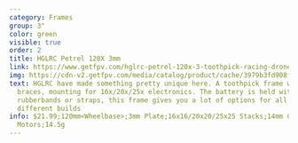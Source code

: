 ```yaml
---
category: Frames
group: 3"
color: green
visible: true
order: 2
title: HGLRC Petrel 120X 3mm
link: https://www.getfpv.com/hglrc-petrel-120x-3-toothpick-racing-drone-frame-kit-3mm.html
img: https://cdn-v2.getfpv.com/media/catalog/product/cache/3979b3fd908fbb12b31974edb6316b2e/h/g/hglrc-petrel-120x-3-toothpick-racing-drone-frame-kit-main.jpg
text: HGLRC have made something pretty unique here. A toothpick frame with arm
  braces, mounting for 16x/20x/25x electronics. The battery is held with
  rubberbands or straps, this frame gives you a lot of options for all kinds of
  different builds
info: $21.99;120mm<Wheelbase>;3mm Plate;16x16/20x20/25x25 Stacks;14mm Cams;9x9
  Motors;14.5g
---
```

